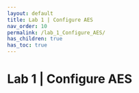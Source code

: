 ```yaml
---
layout: default
title: Lab 1 | Configure AES
nav_order: 10
permalink: /lab_1_Configure_AES/
has_children: true
has_toc: true
---
```


# Lab 1 \| Configure AES